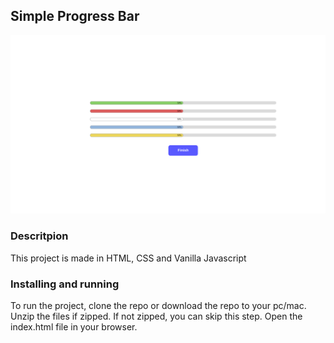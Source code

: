 ## Simple Progress Bar
![screenshot](screenshot/progress.png)
### Descritpion
This project is made in HTML, CSS and Vanilla Javascript

### Installing and running
To run the project, clone the repo or download the repo to your pc/mac. Unzip the files if zipped. If not zipped, you can skip this step.
Open the index.html file in your browser.